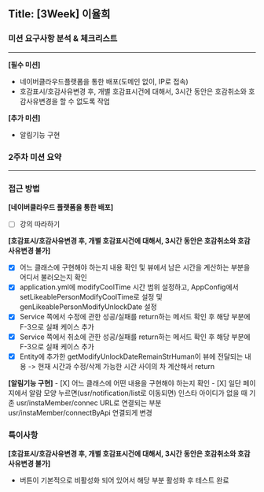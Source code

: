 ## Title: [3Week] 이율희

### 미션 요구사항 분석 & 체크리스트

---

**[필수 미션]**

- 네이버클라우드플랫폼을 통한 배포(도메인 없이, IP로 접속)
- 호감표시/호감사유변경 후, 개별 호감표시건에 대해서, 3시간 동안은 호감취소와 호감사유변경을 할 수 없도록 작업

**[추가 미션]**

- 알림기능 구현

### 2주차 미션 요약

---

### 접근 방법 ###

**[네이버클라우드 플랫폼을 통한 배포]**
  - [ ] 강의 따라하기

**[호감표시/호감사유변경 후, 개별 호감표시건에 대해서, 3시간 동안은 호감취소와 호감사유변경 불가]**
  - [X] 어느 클래스에 구현해야 하는지 내용 확인 및 뷰에서 남은 시간을 계산하는 부분을 어디서 불러오는지 확인
  - [X] application.yml에 modifyCoolTime 시간 범위 설정하고, AppConfig에서 setLikeablePersonModifyCoolTime로 설정 및 genLikeablePersonModifyUnlockDate 설정
  - [X] Service 쪽에서 수정에 관한 성공/실패를 return하는 메서드 확인 후 해당 부분에 F-3으로 실패 케이스 추가
  - [X] Service 쪽에서 취소에 관한 성공/실패를 return하는 메서드 확인 후 해당 부분에 F-3으로 실패 케이스 추가
  - [X] Entity에 추가한 getModifyUnlockDateRemainStrHuman이 뷰에 전달되는 내용 -> 현재 시간과 수정/삭제 가능한 시간 사이의 차 계산해서 return

**[알림기능 구현]**
    - [X] 어느 클래스에 어떤 내용을 구현해야 하는지 확인
    - [X] 일단 페이지에서 알람 모양 누르면(usr/notification/list로 이동되면) 인스타 아이디가 없을 때 기존 usr/instaMember/connec URL로 연결되는 부분 usr/instaMember/connectByApi 연결되게 변경

### 특이사항 ###

**[호감표시/호감사유변경 후, 개별 호감표시건에 대해서, 3시간 동안은 호감취소와 호감사유변경 불가]**

  - 버튼이 기본적으로 비활성화 되어 있어서 해당 부분 활성화 후 테스트 완료
